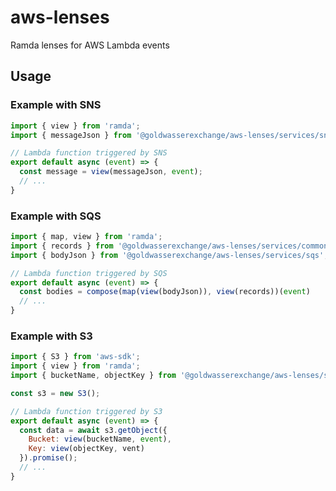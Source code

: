 # aws-lenses
Ramda lenses for AWS Lambda events

## Usage
### Example with SNS
```javascript
import { view } from 'ramda';
import { messageJson } from '@goldwasserexchange/aws-lenses/services/sns'

// Lambda function triggered by SNS
export default async (event) => {
  const message = view(messageJson, event);
  // ...
}
```

### Example with SQS
```javascript
import { map, view } from 'ramda';
import { records } from '@goldwasserexchange/aws-lenses/services/common';
import { bodyJson } from '@goldwasserexchange/aws-lenses/services/sqs';

// Lambda function triggered by SQS
export default async (event) => {
  const bodies = compose(map(view(bodyJson)), view(records))(event)
  // ...
}
```

### Example with S3
```javascript
import { S3 } from 'aws-sdk';
import { view } from 'ramda';
import { bucketName, objectKey } from '@goldwasserexchange/aws-lenses/services/s3';

const s3 = new S3();

// Lambda function triggered by S3
export default async (event) => {
  const data = await s3.getObject({
    Bucket: view(bucketName, event),
    Key: view(objectKey, vent)
  }).promise();
  // ...
}
```

